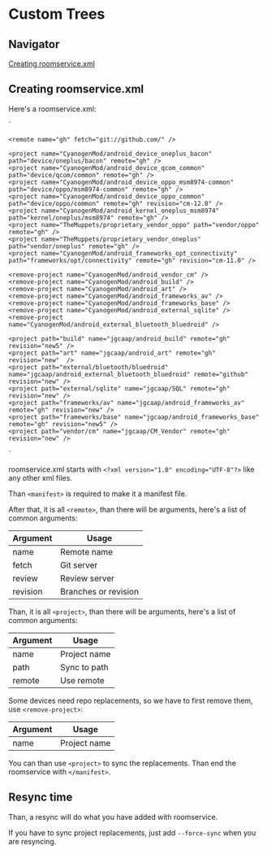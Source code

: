 Custom Trees
============

Navigator
---------
[Creating roomservice.xml](#creating-roomservice-xml)

Creating roomservice.xml
------------------------
Here's a roomservice.xml:

`
<?xml version="1.0" encoding="UTF-8"?>
<manifest> 
 
<!-- Remotes -->
    <remote name="gh" fetch="git://github.com/" />

<!-- New Repo Files -->
    <project name="CyanogenMod/android_device_oneplus_bacon" path="device/oneplus/bacon" remote="gh" />
    <project name="CyanogenMod/android_device_qcom_common" path="device/qcom/common" remote="gh" />
    <project name="CyanogenMod/android_device_oppo_msm8974-common" path="device/oppo/msm8974-common" remote="gh" />
    <project name="CyanogenMod/android_device_oppo_common" path="device/oppo/common" remote="gh" revision="cm-12.0" />
    <project name="CyanogenMod/android_kernel_oneplus_msm8974" path="kernel/oneplus/msm8974" remote="gh" />
    <project name="TheMuppets/proprietary_vendor_oppo" path="vendor/oppo" remote="gh" />
    <project name="TheMuppets/proprietary_vendor_oneplus" path="vendor/oneplus" remote="gh" />
    <project name="CyanogenMod/android_frameworks_opt_connectivity" path="frameworks/opt/connectivity" remote="gh" revision="cm-11.0" />

<!-- Repo Removes -->
    <remove-project name="CyanogenMod/android_vendor_cm" />
    <remove-project name="CyanogenMod/android_build" />
    <remove-project name="CyanogenMod/android_art" />
    <remove-project name="CyanogenMod/android_frameworks_av" />
    <remove-project name="CyanogenMod/android_frameworks_base" />
    <remove-project name="CyanogenMod/android_external_sqlite" />
    <remove-project name="CyanogenMod/android_external_bluetooth_bluedroid" />

<!-- Repo Replacements -->
    <project path="build" name="jgcaap/android_build" remote="gh" revision="new5" />
    <project path="art" name="jgcaap/android_art" remote="gh" revision="new"  />
    <project path="external/bluetooth/bluedroid" name="jgcaap/android_external_bluetooth_bluedroid" remote="github" revision="new" />
    <project path="external/sqlite" name="jgcaap/SQL" remote="gh" revision="new" />
    <project path="frameworks/av" name="jgcaap/android_frameworks_av" remote="gh" revision="new" />
    <project path="frameworks/base" name="jgcaap/android_frameworks_base" remote="gh" revision="new5" />
    <project path="vendor/cm" name="jgcaap/CM_Vendor" remote="gh" revision="new" />
</manifest>
`

roomservice.xml starts with `<?xml version="1.0" encoding="UTF-8"?>` like any other xml files.

Than `<manifest>` is required to make it a manifest file.

After that, it is all `<remote>`, than there will be arguments, here's a list of common arguments:

Argument|Usage
--------|-----
name|Remote name
fetch|Git server
review|Review server
revision|Branches or revision

Than, it is all `<project>`, than there will be arguments, here's a list of common arguments:

Argument|Usage
--------|-----
name|Project name
path|Sync to path
remote|Use remote

Some devices need repo replacements, so we have to first remove them, use `<remove-project>`:

Argument|Usage
--------|-----
name|Project name

You can than use `<project>` to sync the replacements. Than end the roomservice with `</manifest>`.

Resync time
-----------

Than, a resync will do what you have added with roomservice.

If you have to sync project replacements, just add `--force-sync` when you are resyncing.
